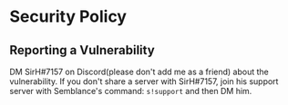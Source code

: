 # Security Policy

## Reporting a Vulnerability

DM SirH#7157 on Discord(please don't add me as a friend) about the vulnerability.
If you don't share a server with SirH#7157, join his support server with Semblance's command: `s!support` and then DM him.
